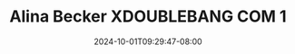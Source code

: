 --- 
title: "Alina Becker XDOUBLEBANG COM 1"
description: "  bokep Alina Becker XDOUBLEBANG COM 1     baru"
date: 2024-10-01T09:29:47-08:00
file_code: "kk72m5oxffx2"
draft: false
cover: "mb3k9roy6r4hmmgk.jpg"
tags: ["Alina", "Becker", "XDOUBLEBANG", "COM", "bokep-indo", "bokep-viral", "bokep-ig"]
length: 14
fld_id: "1391782"
foldername: "Alinabeckerupdate"
categories: ["Alinabeckerupdate"]
views: 4
---